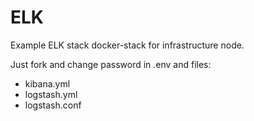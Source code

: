# ELK
Example ELK stack docker-stack for infrastructure node.

Just fork and change password in .env and files:
 - kibana.yml
 - logstash.yml
 - logstash.conf
